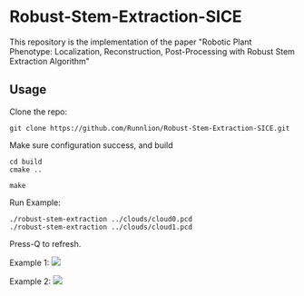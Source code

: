 # Robust-Stem-Extraction-SICE
This repository is the implementation of the paper "Robotic Plant Phenotype: Localization, Reconstruction, Post-Processing with Robust Stem Extraction Algorithm" 

## Usage

Clone the repo:
```
git clone https://github.com/Runnlion/Robust-Stem-Extraction-SICE.git

```
Make sure configuration success, and build
```
cd build
cmake ..

make
```

Run Example:
```
./robust-stem-extraction ../clouds/cloud0.pcd
./robust-stem-extraction ../clouds/cloud1.pcd
```
Press-Q to refresh.

Example 1:
![](https://hackmd.io/_uploads/HkvYbAvea.png)

Example 2:
![](https://hackmd.io/_uploads/r1cK-0veT.png)
